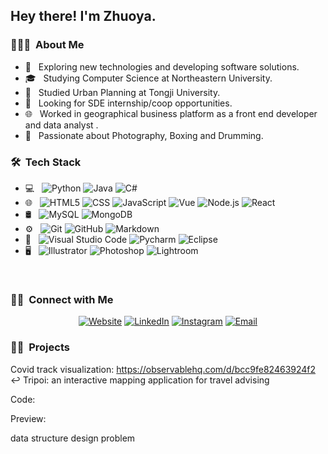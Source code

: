 
<h2> Hey there! I'm Zhuoya.</h2>

<h3> 👨🏻‍💻 &nbsp;About Me </h3>

- 🤔 &nbsp; Exploring new technologies and developing software solutions.
- 🎓 &nbsp; Studying Computer Science at Northeastern University.
- 🌱 &nbsp; Studied Urban Planning at Tongji University.
- 💼 &nbsp; Looking for SDE internship/coop opportunities.
- :globe_with_meridians: &nbsp; Worked in geographical business platform as a front end developer and data analyst .
- :drum: &nbsp; Passionate about Photography, Boxing and Drumming.

<h3> 🛠 &nbsp;Tech Stack</h3>

- 💻 &nbsp;
  ![Python](https://img.shields.io/badge/-Python-333333?style=flat&logo=python)
  ![Java](https://img.shields.io/badge/-Java-333333?style=flat&logo=Java&logoColor=007396)
  ![C#](https://img.shields.io/badge/-C%23-333333?style=flat&logo=C%2B%2B&logoColor=00599C)
- 🌐 &nbsp;
  ![HTML5](https://img.shields.io/badge/-HTML5-333333?style=flat&logo=HTML5)
  ![CSS](https://img.shields.io/badge/-CSS-333333?style=flat&logo=CSS3&logoColor=1572B6)
  ![JavaScript](https://img.shields.io/badge/-JavaScript-333333?style=flat&logo=javascript)
  ![Vue](https://img.shields.io/badge/-Vue-333333?style=flat&logo=vue.js&logoColor=563D7C)
  ![Node.js](https://img.shields.io/badge/-Node.js-333333?style=flat&logo=node.js)
  ![React](https://img.shields.io/badge/-React-333333?style=flat&logo=react)
- 🛢 &nbsp;
  ![MySQL](https://img.shields.io/badge/-MySQL-333333?style=flat&logo=mysql)
  ![MongoDB](https://img.shields.io/badge/-MongoDB-333333?style=flat&logo=mongodb)
- ⚙️ &nbsp;
  ![Git](https://img.shields.io/badge/-Git-333333?style=flat&logo=git)
  ![GitHub](https://img.shields.io/badge/-GitHub-333333?style=flat&logo=github)
  ![Markdown](https://img.shields.io/badge/-Markdown-333333?style=flat&logo=markdown)
- 🔧 &nbsp;
  ![Visual Studio Code](https://img.shields.io/badge/-Visual%20Studio%20Code-333333?style=flat&logo=visual-studio-code&logoColor=007ACC)
  ![Pycharm](https://img.shields.io/badge/-Pycharm-333333?style=flat&logo=pycharm)
  ![Eclipse](https://img.shields.io/badge/-Eclipse-333333?style=flat&logo=eclipse-ide&logoColor=2C2255)
- 🖥 &nbsp;
  ![Illustrator](https://img.shields.io/badge/-Illustrator-333333?style=flat&logo=adobe-illustrator)
  ![Photoshop](https://img.shields.io/badge/-Photoshop-333333?style=flat&logo=adobe-photoshop)
  ![Lightroom](https://img.shields.io/badge/-InDesign-333333?style=flat&logo=adobe-lightroom)

<br/>

<!-- <a href="https://github.com/joyahuang">
  <img height="180em" src="https://github-readme-stats.vercel.app/api?username=joyahuang&theme=buefy&show_icons=true" />
  <img height="180em" src="https://github-readme-stats.vercel.app/api/top-langs/?username=joyahuang&theme=buefy&layout=compact" />
</a> -->

<!-- <br/> -->

<h3> 🤝🏻 &nbsp;Connect with Me </h3>

<p align="center">
<a href="https://joyahuang.github.io/"><img alt="Website" src="https://img.shields.io/badge/Website-joyahuang.github.io-blue?style=flat-square&logo=google-chrome"></a>
<a href="https://www.linkedin.com/in/zhuoya-h-2a3614176/"><img alt="LinkedIn" src="https://img.shields.io/badge/LinkedIn-zhuoyahuang-blue?style=flat-square&logo=linkedin"></a>
<a href="https://www.instagram.com/joyahuangg/"><img alt="Instagram" src="https://img.shields.io/badge/Instagram-joyahuangg-blue?style=flat-square&logo=instagram"></a>
<a href="leetcode_accept@outlook.com"><img alt="Email" src="https://img.shields.io/badge/Email-leetcode_accept@outlook.com-blue?style=flat-square&logo=gmail"></a>
</p>

<!-- <br/> -->
<h3> 🤝🏻 &nbsp;Projects </h3>


Covid track visualization: https://observablehq.com/d/bcc9fe82463924f2 ↩
Tripoi: an interactive mapping application for travel advising

Code:

Preview:

data structure design problem
